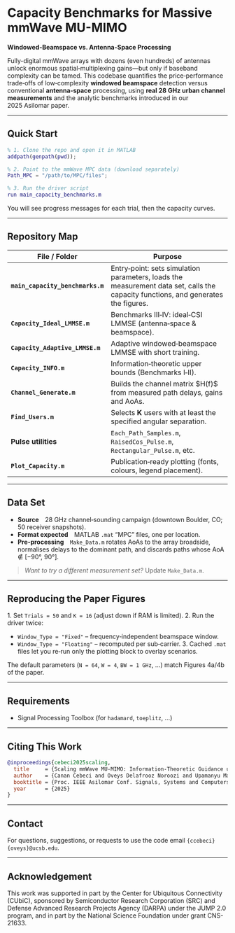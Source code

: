 # Capacity Benchmarks for Massive mmWave MU-MIMO

**Windowed-Beamspace vs. Antenna-Space Processing**

Fully-digital mmWave arrays with dozens (even hundreds) of antennas unlock enormous spatial‑multiplexing gains—but only if baseband complexity can be tamed.
This codebase quantifies the price‑performance trade‑offs of low‑complexity **windowed beamspace** detection versus conventional **antenna‑space** processing, using **real 28 GHz urban channel measurements** and the analytic benchmarks introduced in our 2025 Asilomar paper.

---

## Quick Start

```matlab
% 1. Clone the repo and open it in MATLAB
addpath(genpath(pwd));

% 2. Point to the mmWave MPC data (download separately)
Path_MPC = "/path/to/MPC/files";

% 3. Run the driver script
run main_capacity_benchmarks.m
```

You will see progress messages for each trial, then the capacity curves.

---

## Repository Map

| File / Folder                    | Purpose                                                                                                                           |
| -------------------------------- | --------------------------------------------------------------------------------------------------------------------------------- |
| **`main_capacity_benchmarks.m`** | Entry‑point: sets simulation parameters, loads the measurement data set, calls the capacity functions, and generates the figures. |
| **`Capacity_Ideal_LMMSE.m`**     | Benchmarks III‑IV: ideal‑CSI LMMSE (antenna‑space & beamspace).                                                                   |
| **`Capacity_Adaptive_LMMSE.m`**  | Adaptive windowed‑beamspace LMMSE with short training.                                                                            |
| **`Capacity_INFO.m`**            | Information‑theoretic upper bounds (Benchmarks I‑II).                                                                             |
| **`Channel_Generate.m`**         | Builds the channel matrix \$H(f)\$ from measured path delays, gains and AoAs.                                                     |
| **`Find_Users.m`**               | Selects **K** users with at least the specified angular separation.                                                               |
| **Pulse utilities**              | `Each_Path_Samples.m`, `RaisedCos_Pulse.m`, `Rectangular_Pulse.m`, etc.                                                           |
| **`Plot_Capacity.m`**            | Publication‑ready plotting (fonts, colours, legend placement).                                                                    |

---

## Data Set

* **Source** 28 GHz channel‑sounding campaign (downtown Boulder, CO; 50 receiver snapshots).
* **Format expected** MATLAB `.mat` “MPC” files, one per location.
* **Pre‑processing** `Make_Data.m` rotates AoAs to the array broadside, normalises delays to the dominant path, and discards paths whose AoA ∉ \[−90°, 90°].

> *Want to try a different measurement set?*
> Update `Make_Data.m`. 

---

## Reproducing the Paper Figures

1. Set `Trials = 50` and `K = 16` (adjust down if RAM is limited).
2. Run the driver twice:

* `Window_Type = "Fixed"` – frequency‑independent beamspace window.
* `Window_Type = "Floating"` – recomputed per sub‑carrier.
  3. Cached `.mat` files let you re‑run only the plotting block to overlay scenarios.

The default parameters (`N = 64`, `W = 4`, `BW = 1 GHz`, …) match Figures 4a/4b of the paper.

---

## Requirements
* Signal Processing Toolbox (for `hadamard`, `toeplitz`, …)

---

## Citing This Work

```bibtex
@inproceedings{cebeci2025scaling,
  title     = {Scaling mmWave MU-MIMO: Information-Theoretic Guidance using Real-World Data},
  author    = {Canan Cebeci and Oveys Delafrooz Noroozi and Upamanyu Madhow},
  booktitle = {Proc. IEEE Asilomar Conf. Signals, Systems and Computers},
  year      = {2025}
}
```

---

## Contact

For questions, suggestions, or requests to use the code email `{ccebeci}{oveys}@ucsb.edu`.

---
## Acknowledgement

This work was supported in part by the Center for Ubiquitous Connectivity (CUbiC), 
sponsored by Semiconductor Research Corporation (SRC) and Defense Advanced Research Projects Agency (DARPA) 
under the JUMP 2.0 program, and in part by the National Science Foundation under grant CNS-21633.
